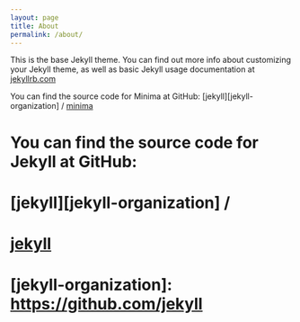 ```yaml
---
layout: page
title: About
permalink: /about/
---
```


This is the base Jekyll theme. You can find out more info about customizing your Jekyll theme, as well as basic Jekyll usage documentation at [jekyllrb.com](https://jekyllrb.com/)

You can find the source code for Minima at GitHub:
[jekyll][jekyll-organization] /
[minima](https://github.com/jekyll/minima)

# You can find the source code for Jekyll at GitHub:
# [jekyll][jekyll-organization] /
# [jekyll](https://github.com/jekyll/jekyll)


# [jekyll-organization]: https://github.com/jekyll
